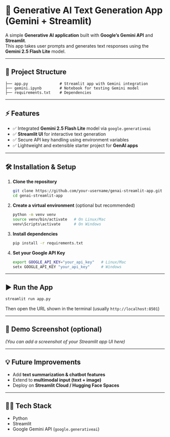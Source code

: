 # 🚀 Generative AI Text Generation App (Gemini + Streamlit)

A simple **Generative AI application** built with **Google’s Gemini API** and **Streamlit**.  
This app takes user prompts and generates text responses using the **Gemini 2.5 Flash Lite** model.  

---

## 📂 Project Structure
```
├── app.py              # Streamlit app with Gemini integration
├── gemini.ipynb        # Notebook for testing Gemini model
├── requirements.txt    # Dependencies
```

---

## ⚡ Features
- ✅ Integrated **Gemini 2.5 Flash Lite** model via `google.generativeai`  
- ✅ **Streamlit UI** for interactive text generation  
- ✅ Secure API key handling using environment variables  
- ✅ Lightweight and extensible starter project for **GenAI apps**  

---

## 🛠️ Installation & Setup

1. **Clone the repository**
   ```bash
   git clone https://github.com/your-username/genai-streamlit-app.git
   cd genai-streamlit-app
   ```

2. **Create a virtual environment** (optional but recommended)
   ```bash
   python -m venv venv
   source venv/bin/activate   # On Linux/Mac
   venv\Scripts\activate      # On Windows
   ```

3. **Install dependencies**
   ```bash
   pip install -r requirements.txt
   ```

4. **Set your Google API Key**
   ```bash
   export GOOGLE_API_KEY="your_api_key"   # Linux/Mac
   setx GOOGLE_API_KEY "your_api_key"     # Windows
   ```

---

## ▶️ Run the App
```bash
streamlit run app.py
```

Then open the URL shown in the terminal (usually `http://localhost:8501`)  

---

## 📸 Demo Screenshot (optional)
*(You can add a screenshot of your Streamlit app UI here)*  

---

## 💡 Future Improvements
- Add **text summarization & chatbot features**  
- Extend to **multimodal input (text + image)**  
- Deploy on **Streamlit Cloud / Hugging Face Spaces**  

---

## 🧑‍💻 Tech Stack
- Python  
- Streamlit  
- Google Gemini API (`google.generativeai`)  
